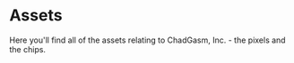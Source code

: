 # Assets

Here you'll find all of the assets relating to ChadGasm, Inc. - the pixels and the chips.
